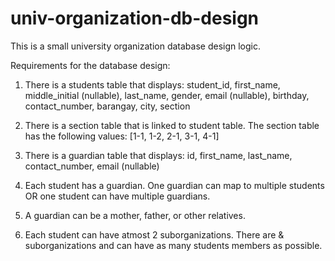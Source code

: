 # univ-organization-db-design
This is a small university organization database design logic.  

Requirements for the database design:
1. There is a students table that displays:
    student_id,
    first_name,
    middle_initial (nullable),
    last_name,
    gender,
    email (nullable),
    birthday,
    contact_number,
    barangay,
    city,
    section

2. There is a section table that is linked to student table. The section table has the following values:
   [1-1, 1-2, 2-1, 3-1, 4-1]

3. There is a guardian table that displays:
    id,
    first_name,
    last_name,
    contact_number,
    email (nullable)
   
4. Each student has a guardian. One guardian can map to multiple students OR one student can have multiple guardians.

5. A guardian can be a mother, father, or other relatives.

6. Each student can have atmost 2 suborganizations. There are & suborganizations and can have as many students members as possible.

   









